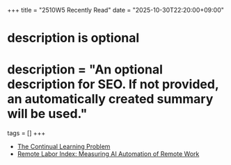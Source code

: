 +++
title = "2510W5 Recently Read"
date = "2025-10-30T22:20:00+09:00"

#
# description is optional
#
# description = "An optional description for SEO. If not provided, an automatically created summary will be used."

tags = []
+++

- [The Continual Learning Problem](https://jessylin.com/2025/10/20/continual-learning/)
- [Remote Labor Index: Measuring AI Automation of Remote Work](https://www.remotelabor.ai/)
